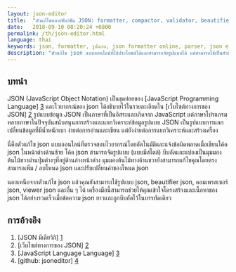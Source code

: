 ```yaml
---
layout: json-editor
title:  "ตัวแก้ไขหลายฟังก์ชัน JSON: formatter, compactor, validator, beautifier, parser และ tree viewer (ใช้งานง่ายและใช้งานง่าย)"
date:   2018-09-10 08:20:24 +0800
permalink: /th/json-editor.html
language: thai
keywords: json, formatter, รูปแบบ, json formatter online, parser, json editor online, บรรณาธิการ json ออนไลน์, TreeView, json parser, json parser online, json formatter
description: "ตัวแก้ไข json แบบออนไลน์ที่ใช้ประโยชน์ได้และสามารถจัดรูปแบบได้ แต่สามารถใช้เป็นตัวยืนยัน json, json viewer, json parser, json beautifier และ json editor"
---
```


## บทนำ

JSON (JavaScript Object Notation) เป็นชุดย่อยของ [JavaScript Programming Language] [3] และไวยากรณ์ของ json ได้อธิบายไว้ในรายละเอียดใน [เว็บไซต์ทางการของ JSON] [2]
รูปแบบข้อมูล JSON เป็นภาษาที่เป็นอิสระและเกิดจาก JavaScript แต่ภาษาโปรแกรมหลายภาษาในปัจจุบันสนับสนุนการสร้างและแยกวิเคราะห์ข้อมูลรูปแบบ JSON เป็นรูปแบบการแลกเปลี่ยนข้อมูลที่มีน้ำหนักเบา ง่ายต่อการอ่านและเขียน แต่ยังง่ายต่อการแยกวิเคราะห์และสร้างเครื่อง

นี่คือตัวแก้ไข json แบบออนไลน์ที่ตรวจสอบไวยากรณ์โดยอัตโนมัติและแจ้งข้อผิดพลาดเมื่อเขียนโค้ด json ในหน้าต่างด้านซ้าย โค้ด json สามารถจัดรูปแบบ (แบบมีสไตล์) บีบอัดและแปลงเป็นมุมมองต้นไม้ขวาผ่านปุ่มต่างๆที่อยู่ด้านล่างหน้าต่าง
มุมมองต้นไม้ทางด้านขวายังสามารถแก้ไขคุณโดยตรงสามารถเพิ่ม / ลบโหนด json และปรับเปลี่ยนค่าของโหนด json

นอกเหนือจากตัวแก้ไข json แล้วคุณยังสามารถใช้รูปแบบ json, beautifier json, คอมเพรสเซอร์ json, viewer json และอื่น ๆ ได้
เครื่องมือนี้สามารถช่วยให้คุณเข้าใจโครงสร้างและเนื้อหาของ json ได้อย่างรวดเร็วเมื่อข้อความ json ยาวและถูกบีบอัดไว้ในบรรทัดเดียว

## การอ้างอิง

1. [JSON มีเดียวิกิ] [1]
2. [เว็บไซต์ทางการของ JSON] [2]
3. [JavaScript Language Language] [3]
4. [github: jsoneditor] [4]

[1]: https://en.wikipedia.org/wiki/JSON "JSON wiki" 
[2]: https://www.json.org/ "JSON official website"
[3]: http://javascript.crockford.com/ "JavaScript Programming Language"
[4]: https://github.com/josdejong/jsoneditor "github: jsoneditor"